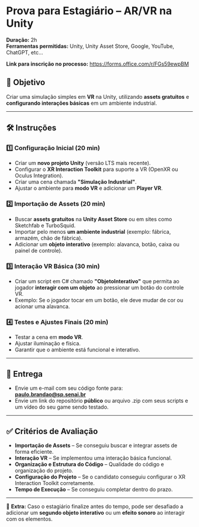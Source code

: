 # Prova para Estagiário – AR/VR na Unity
**Duração:** 2h  
**Ferramentas permitidas:** Unity, Unity Asset Store, Google, YouTube, ChatGPT, etc...

**Link para inscrição no processo:** https://forms.office.com/r/FGs59ewpBM 

## 🎯 Objetivo
Criar uma simulação simples em **VR** na Unity, utilizando **assets gratuitos** e **configurando interações básicas** em um ambiente industrial.

---

## 🛠️ Instruções

### **1️⃣ Configuração Inicial (20 min)**
- Criar um **novo projeto Unity** (versão LTS mais recente).
- Configurar o **XR Interaction Toolkit** para suporte a VR (OpenXR ou Oculus Integration).
- Criar uma cena chamada **"Simulação Industrial"**.
- Ajustar o ambiente para **modo VR** e adicionar um **Player VR**.

### **2️⃣ Importação de Assets (20 min)**
- Buscar **assets gratuitos** na **Unity Asset Store** ou em sites como Sketchfab e TurboSquid.
- Importar pelo menos **um ambiente industrial** (exemplo: fábrica, armazém, chão de fábrica).
- Adicionar um **objeto interativo** (exemplo: alavanca, botão, caixa ou painel de controle).

### **3️⃣ Interação VR Básica (30 min)**
- Criar um script em C# chamado **"ObjetoInterativo"** que permita ao jogador **interagir com um objeto** ao pressionar um botão do controle VR.
- Exemplo: Se o jogador tocar em um botão, ele deve mudar de cor ou acionar uma alavanca.

### **4️⃣ Testes e Ajustes Finais (20 min)**
- Testar a cena em **modo VR**.
- Ajustar iluminação e física.
- Garantir que o ambiente está funcional e interativo.

---
## 📨 Entrega
- Envie um e-mail com seu código fonte para: **paulo.brandao@sp.senai.br**
- Envie um link do repositório **público** ou arquivo .zip com seus scripts e um vídeo do seu game sendo testado.
---

## ✅ Critérios de Avaliação
- **Importação de Assets** – Se conseguiu buscar e integrar assets de forma eficiente.  
- **Interação VR** – Se implementou uma interação básica funcional.  
- **Organização e Estrutura do Código** – Qualidade do código e organização do projeto.
- **Configuração do Projeto** – Se o candidato conseguiu configurar o XR Interaction Toolkit corretamente.  
- **Tempo de Execução** – Se conseguiu completar dentro do prazo.  

---

📌 **Extra:** Caso o estagiário finalize antes do tempo, pode ser desafiado a adicionar um **segundo objeto interativo** ou um **efeito sonoro** ao interagir com os elementos.
